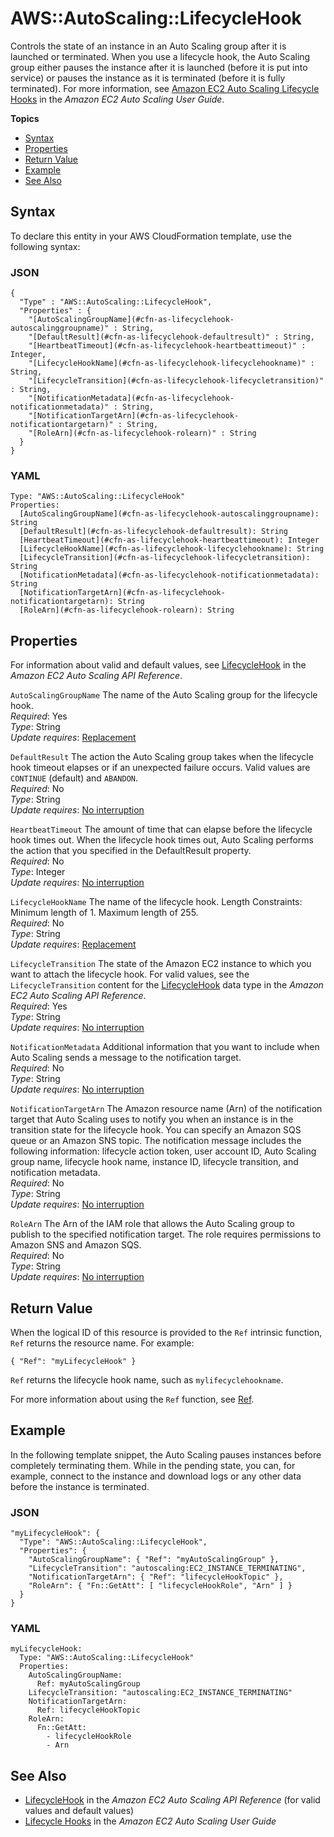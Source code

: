 # AWS::AutoScaling::LifecycleHook<a name="aws-resource-as-lifecyclehook"></a>

Controls the state of an instance in an Auto Scaling group after it is launched or terminated\. When you use a lifecycle hook, the Auto Scaling group either pauses the instance after it is launched \(before it is put into service\) or pauses the instance as it is terminated \(before it is fully terminated\)\. For more information, see [Amazon EC2 Auto Scaling Lifecycle Hooks](http://docs.aws.amazon.com/autoscaling/ec2/userguide/lifecycle-hooks.html) in the *Amazon EC2 Auto Scaling User Guide*\.

**Topics**
+ [Syntax](#aws-resource-autoscaling-lifecyclehook-syntax)
+ [Properties](#w3ab2c21c10d139b9)
+ [Return Value](#w3ab2c21c10d139c11)
+ [Example](#w3ab2c21c10d139c13)
+ [See Also](#aws-resource-autoscaling-lifecyclehook-seealso)

## Syntax<a name="aws-resource-autoscaling-lifecyclehook-syntax"></a>

To declare this entity in your AWS CloudFormation template, use the following syntax:

### JSON<a name="aws-resource-autoscaling-lifecyclehook-syntax.json"></a>

```
{
  "Type" : "AWS::AutoScaling::LifecycleHook",
  "Properties" : {
    "[AutoScalingGroupName](#cfn-as-lifecyclehook-autoscalinggroupname)" : String,
    "[DefaultResult](#cfn-as-lifecyclehook-defaultresult)" : String,
    "[HeartbeatTimeout](#cfn-as-lifecyclehook-heartbeattimeout)" : Integer,
    "[LifecycleHookName](#cfn-as-lifecyclehook-lifecyclehookname)" : String,
    "[LifecycleTransition](#cfn-as-lifecyclehook-lifecycletransition)" : String,
    "[NotificationMetadata](#cfn-as-lifecyclehook-notificationmetadata)" : String,
    "[NotificationTargetArn](#cfn-as-lifecyclehook-notificationtargetarn)" : String,
    "[RoleArn](#cfn-as-lifecyclehook-rolearn)" : String
  }
}
```

### YAML<a name="aws-resource-autoscaling-lifecyclehook-syntax.yaml"></a>

```
Type: "AWS::AutoScaling::LifecycleHook"
Properties:
  [AutoScalingGroupName](#cfn-as-lifecyclehook-autoscalinggroupname): String
  [DefaultResult](#cfn-as-lifecyclehook-defaultresult): String
  [HeartbeatTimeout](#cfn-as-lifecyclehook-heartbeattimeout): Integer
  [LifecycleHookName](#cfn-as-lifecyclehook-lifecyclehookname): String
  [LifecycleTransition](#cfn-as-lifecyclehook-lifecycletransition): String
  [NotificationMetadata](#cfn-as-lifecyclehook-notificationmetadata): String
  [NotificationTargetArn](#cfn-as-lifecyclehook-notificationtargetarn): String
  [RoleArn](#cfn-as-lifecyclehook-rolearn): String
```

## Properties<a name="w3ab2c21c10d139b9"></a>

For information about valid and default values, see [LifecycleHook](http://docs.aws.amazon.com/autoscaling/ec2/APIReference/API_LifecycleHook.html) in the *Amazon EC2 Auto Scaling API Reference*\.

`AutoScalingGroupName`  <a name="cfn-as-lifecyclehook-autoscalinggroupname"></a>
The name of the Auto Scaling group for the lifecycle hook\.  
*Required*: Yes  
*Type*: String  
*Update requires*: [Replacement](using-cfn-updating-stacks-update-behaviors.md#update-replacement)

`DefaultResult`  <a name="cfn-as-lifecyclehook-defaultresult"></a>
The action the Auto Scaling group takes when the lifecycle hook timeout elapses or if an unexpected failure occurs\. Valid values are `CONTINUE` \(default\) and `ABANDON`\.  
*Required*: No  
*Type*: String  
*Update requires*: [No interruption](using-cfn-updating-stacks-update-behaviors.md#update-no-interrupt)

`HeartbeatTimeout`  <a name="cfn-as-lifecyclehook-heartbeattimeout"></a>
The amount of time that can elapse before the lifecycle hook times out\. When the lifecycle hook times out, Auto Scaling performs the action that you specified in the DefaultResult property\.  
*Required*: No  
*Type*: Integer  
*Update requires*: [No interruption](using-cfn-updating-stacks-update-behaviors.md#update-no-interrupt)

`LifecycleHookName`  <a name="cfn-as-lifecyclehook-lifecyclehookname"></a>
The name of the lifecycle hook\. Length Constraints: Minimum length of 1\. Maximum length of 255\.  
*Required*: No  
*Type*: String  
*Update requires*: [Replacement](using-cfn-updating-stacks-update-behaviors.md#update-replacement)

`LifecycleTransition`  <a name="cfn-as-lifecyclehook-lifecycletransition"></a>
The state of the Amazon EC2 instance to which you want to attach the lifecycle hook\. For valid values, see the `LifecycleTransition` content for the [LifecycleHook](http://docs.aws.amazon.com/autoscaling/ec2/APIReference/API_LifecycleHook.html) data type in the *Amazon EC2 Auto Scaling API Reference*\.  
*Required*: Yes  
*Type*: String  
*Update requires*: [No interruption](using-cfn-updating-stacks-update-behaviors.md#update-no-interrupt)

`NotificationMetadata`  <a name="cfn-as-lifecyclehook-notificationmetadata"></a>
Additional information that you want to include when Auto Scaling sends a message to the notification target\.  
*Required*: No  
*Type*: String  
*Update requires*: [No interruption](using-cfn-updating-stacks-update-behaviors.md#update-no-interrupt)

`NotificationTargetArn`  <a name="cfn-as-lifecyclehook-notificationtargetarn"></a>
The Amazon resource name \(Arn\) of the notification target that Auto Scaling uses to notify you when an instance is in the transition state for the lifecycle hook\. You can specify an Amazon SQS queue or an Amazon SNS topic\. The notification message includes the following information: lifecycle action token, user account ID, Auto Scaling group name, lifecycle hook name, instance ID, lifecycle transition, and notification metadata\.  
*Required*: No  
*Type*: String  
*Update requires*: [No interruption](using-cfn-updating-stacks-update-behaviors.md#update-no-interrupt)

`RoleArn`  <a name="cfn-as-lifecyclehook-rolearn"></a>
The Arn of the IAM role that allows the Auto Scaling group to publish to the specified notification target\. The role requires permissions to Amazon SNS and Amazon SQS\.  
*Required*: No  
*Type*: String  
*Update requires*: [No interruption](using-cfn-updating-stacks-update-behaviors.md#update-no-interrupt)

## Return Value<a name="w3ab2c21c10d139c11"></a>

When the logical ID of this resource is provided to the `Ref` intrinsic function, `Ref` returns the resource name\. For example:

```
{ "Ref": "myLifecycleHook" }
```

`Ref` returns the lifecycle hook name, such as `mylifecyclehookname`\.

For more information about using the `Ref` function, see [Ref](intrinsic-function-reference-ref.md)\.

## Example<a name="w3ab2c21c10d139c13"></a>

In the following template snippet, the Auto Scaling pauses instances before completely terminating them\. While in the pending state, you can, for example, connect to the instance and download logs or any other data before the instance is terminated\.

### JSON<a name="aws-resource-autoscaling-lifecyclehook-example.json"></a>

```
"myLifecycleHook": {
  "Type": "AWS::AutoScaling::LifecycleHook",
  "Properties": {
    "AutoScalingGroupName": { "Ref": "myAutoScalingGroup" },
    "LifecycleTransition": "autoscaling:EC2_INSTANCE_TERMINATING",
    "NotificationTargetArn": { "Ref": "lifecycleHookTopic" },
    "RoleArn": { "Fn::GetAtt": [ "lifecycleHookRole", "Arn" ] }
  }
}
```

### YAML<a name="aws-resource-autoscaling-lifecyclehook-example.yaml"></a>

```
myLifecycleHook: 
  Type: "AWS::AutoScaling::LifecycleHook"
  Properties: 
    AutoScalingGroupName: 
      Ref: myAutoScalingGroup
    LifecycleTransition: "autoscaling:EC2_INSTANCE_TERMINATING"
    NotificationTargetArn: 
      Ref: lifecycleHookTopic
    RoleArn: 
      Fn::GetAtt: 
        - lifecycleHookRole
        - Arn
```

## See Also<a name="aws-resource-autoscaling-lifecyclehook-seealso"></a>
+  [LifecycleHook](http://docs.aws.amazon.com/autoscaling/ec2/APIReference/API_LifecycleHook.html) in the *Amazon EC2 Auto Scaling API Reference* \(for valid values and default values\) 
+  [Lifecycle Hooks](http://docs.aws.amazon.com/autoscaling/ec2/userguide/lifecycle-hooks.html) in the *Amazon EC2 Auto Scaling User Guide* 